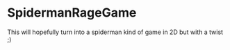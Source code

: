 # SpidermanRageGame
This will hopefully turn into a spiderman kind of game in 2D but with a twist ;)
